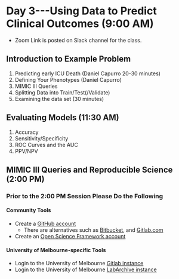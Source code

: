 # Day 3---Using Data to Predict Clinical Outcomes (9:00 AM)

- Zoom Link is posted on Slack channel for the class.


## Introduction to Example Problem
1. Predicting early ICU Death (Daniel Capurro 20-30 minutes)
1. Defining Your Phenotypes (Daniel Capurro)
  1. MIMIC III Queries
1. Splitting Data into Train/Test(/Validate)
1. Examining the data set (30 minutes)


## Evaluating Models (11:30 AM)
1. Accuracy
1. Sensitivity/Specificity
1. ROC Curves and the AUC
1. PPV/NPV

## MIMIC III Queries and Reproducible Science (2:00 PM)

### Prior to the 2:00 PM Session Please Do the Following

#### Community Tools
- Create a [GitHub account](https://github.com/)
  - There are alternatives such as [Bitbucket](https://bitbucket.org/), and [Gitlab.com](https://about.gitlab.com/)
- Create an [Open Science Framework account](https://osf.io/)

#### University of Melbourne-specific Tools
- Login to the University of Melbourne [Gitlab instance](https://gitlab.unimelb.edu.au/users/sign_in)
- Login to the University of Melbourne [LabArchive instance](https://aushib.labarchives.com/select_institution)

